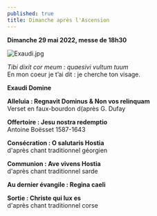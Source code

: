 ```yaml
---
published: true
title: Dimanche après l'Ascension
---
```

**Dimanche 29 mai 2022, messe de 18h30**

![Exaudi.jpg]({{site.baseurl}}/images/Exaudi.jpg)

*Tibi dixit cor meum : quaesivi vultum tuum*  
En mon coeur je t’ai dit : je cherche ton visage.

**Exaudi Domine**

**Alleluia : Regnavit Dominus & Non vos relinquam**  
Verset en faux-bourdon d(après G. Dufay

**Offertoire : Jesu nostra redemptio**  
Antoine Boësset 1587-1643 

**Consécration : O salutaris Hostia**  
d'après chant traditionnel géorgien

**Communion : Ave vivens Hostia**  
d'après chant traditionnel sarde

**Au dernier évangile : Regina caeli**

**Sortie : Christe qui lux es**  
d'après chant traditionnel corse
